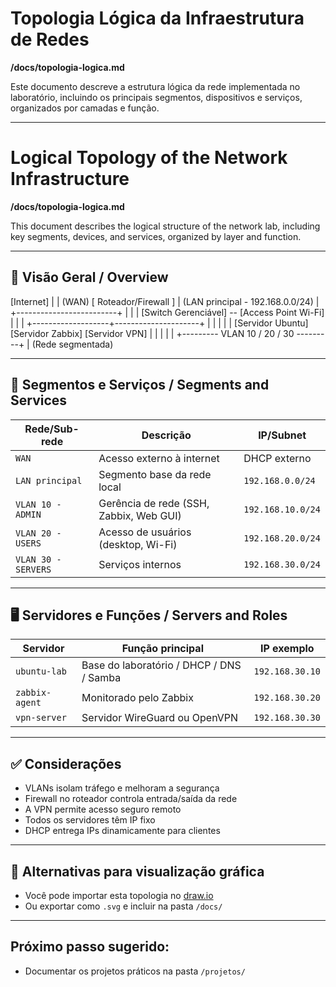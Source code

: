 # Topologia Lógica da Infraestrutura de Redes  
**/docs/topologia-logica.md**

Este documento descreve a estrutura lógica da rede implementada no laboratório, incluindo os principais segmentos, dispositivos e serviços, organizados por camadas e função.

---

# Logical Topology of the Network Infrastructure  
**/docs/topologia-logica.md**

This document describes the logical structure of the network lab, including key segments, devices, and services, organized by layer and function.

---

## 🧭 Visão Geral / Overview

[Internet] | | (WAN) [ Roteador/Firewall ] | (LAN principal - 192.168.0.0/24) | +-------------------------+ | | | [Switch Gerenciável] -- [Access Point Wi-Fi] | | | +-------------------+---------------------+ | | | | | [Servidor Ubuntu] [Servidor Zabbix] [Servidor VPN] | | | | | +--------- VLAN 10 / 20 / 30 ---------+ | (Rede segmentada)


---

## 🔗 Segmentos e Serviços / Segments and Services

| Rede/Sub-rede        | Descrição                                | IP/Subnet               |
|----------------------|------------------------------------------|--------------------------|
| `WAN`                | Acesso externo à internet                 | DHCP externo             |
| `LAN principal`      | Segmento base da rede local               | `192.168.0.0/24`         |
| `VLAN 10 - ADMIN`    | Gerência de rede (SSH, Zabbix, Web GUI)  | `192.168.10.0/24`        |
| `VLAN 20 - USERS`    | Acesso de usuários (desktop, Wi-Fi)      | `192.168.20.0/24`        |
| `VLAN 30 - SERVERS`  | Serviços internos                        | `192.168.30.0/24`        |

---

## 🖥️ Servidores e Funções / Servers and Roles

| Servidor             | Função principal                          | IP exemplo              |
|----------------------|-------------------------------------------|--------------------------|
| `ubuntu-lab`         | Base do laboratório / DHCP / DNS / Samba | `192.168.30.10`         |
| `zabbix-agent`       | Monitorado pelo Zabbix                    | `192.168.30.20`         |
| `vpn-server`         | Servidor WireGuard ou OpenVPN             | `192.168.30.30`         |

---

## ✅ Considerações

- VLANs isolam tráfego e melhoram a segurança
- Firewall no roteador controla entrada/saída da rede
- A VPN permite acesso seguro remoto
- Todos os servidores têm IP fixo
- DHCP entrega IPs dinamicamente para clientes

---

## 📌 Alternativas para visualização gráfica

- Você pode importar esta topologia no [draw.io](https://app.diagrams.net/)
- Ou exportar como `.svg` e incluir na pasta `/docs/`

---

## Próximo passo sugerido:
- Documentar os projetos práticos na pasta `/projetos/`
